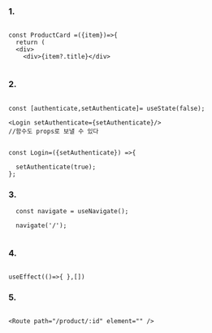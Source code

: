 ### 1.

```

const ProductCard =({item})=>{
  return (
  <div>
    <div>{item?.title}</div>
    
```

### 2.

```

const [authenticate,setAuthenticate]= useState(false);

<Login setAuthenticate={setAuthenticate}/>
//함수도 props로 보낼 수 있다

```

```

const Login=({setAuthenticate}) =>{

  setAuthenticate(true);
};

```

### 3.

```
  const navigate = useNavigate();
  
  navigate('/');
  
```

### 4.

```

useEffect(()=>{ },[])

```

### 5.

```

<Route path="/product/:id" element="" />

```

